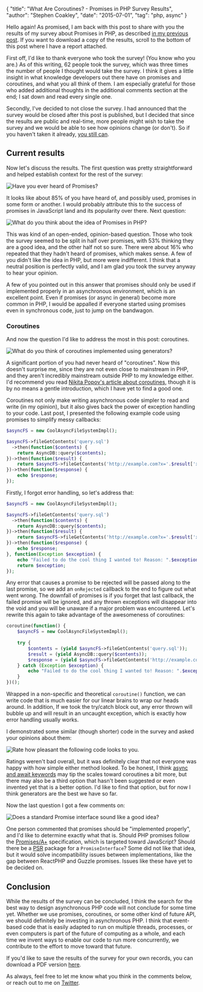 {
    "title": "What Are Coroutines? - Promises in PHP Survey Results",
    "author": "Stephen Coakley",
    "date": "2015-07-01",
    "tag": "php, async"
}

Hello again! As promised, I am back with this post to share with you the results of my survey about Promises in PHP, as described [in my previous post](/2015/06/24/should-we-be-using-promises-in-async-php). If you want to download a copy of the results, scroll to the bottom of this post where I have a report attached.

First off, I'd like to thank everyone who took the survey! (You know who you are.) As of this writing, 62 people took the survey, which was three times the number of people I thought would take the survey. I think it gives a little insight in what knowledge developers out there have on promises and coroutines, and what you all think of them. I am especially grateful for those who added additional thoughts in the additional comments section at the end; I sat down and read every single one.

Secondly, I've decided to not close the survey. I had announced that the survey would be closed after this post is published, but I decided that since the results are public and real-time, more people might wish to take the survey and we would be able to see how opinions change (or don't). So if you haven't taken it already, [you still can](https://stephencoakley.typeform.com/to/FBa4ga).

## Current results
Now let's discuss the results. The first question was pretty straightforward and helped establish context for the rest of the survey:

![Have you ever heard of Promises?](/content/images/2015-07-01-survey-01.png)

It looks like about 85% of you have heard of, and possibly used, promises in some form or another. I would probably attribute this to the success of promises in JavaScript land and its popularity over there. Next question:

![What do you think about the idea of Promises in PHP?](/content/images/2015-07-01-survey-02.png)

This was kind of an open-ended, opinion-based question. Those who took the survey seemed to be split in half over promises, with 53% thinking they are a good idea, and the other half not so sure. There were about 16% who repeated that they hadn't heard of promises, which makes sense. A few of you didn't like the idea in PHP, but more were indifferent. I think that a neutral position is perfectly valid, and I am glad you took the survey anyway to hear your opinion.

A few of you pointed out in this answer that promises should only be used if implemented properly in an asynchronous environment, which is an excellent point. Even if promises (or async in general) become more common in PHP, I would be appalled if everyone started using promises even in synchronous code, just to jump on the bandwagon.

### Coroutines
And now the question I'd like to address the most in this post: coroutines.

![What do you think of coroutines implemented using generators?](/content/images/2015-07-01-survey-03.png)

A significant portion of you had never heard of "coroutines". Now this doesn't surprise me, since they are not even close to mainstream in PHP, and they aren't incredibly mainstream outside PHP to my knowledge either. I'd recommend you read [Nikita Popov's article about coroutines](https://nikic.github.io/2012/12/22/Cooperative-multitasking-using-coroutines-in-PHP.html), though it is by no means a gentle introduction, which I have yet to find a good one.

Coroutines not only make writing asynchronous code simpler to read and write (in my opinion), but it also gives back the power of exception handling to your code. Last post, I presented the following example code using promises to simplify messy callbacks:

```php
$asyncFS = new CoolAsyncFileSystemImpl();

$asyncFS->fileGetContents('query.sql')
  ->then(function($contents) {
    return AsyncDB::query($contents);
})->then(function($result) {
    return $asyncFS->fileGetContents('http://example.com?x='.$result['x']);
})->then(function($response) {
    echo $response;
});
```

Firstly, I forgot error handling, so let's address that:

```php
$asyncFS = new CoolAsyncFileSystemImpl();

$asyncFS->fileGetContents('query.sql')
  ->then(function($contents) {
    return AsyncDB::query($contents);
})->then(function($result) {
    return $asyncFS->fileGetContents('http://example.com?x='.$result['x']);
})->then(function($response) {
    echo $response;
}, function(Exception $exception) {
    echo "Failed to do the cool thing I wanted to! Reason: ".$exception->getMessage();
    return $exception;
});
```

Any error that causes a promise to be rejected will be passed along to the last promise, so we add an `onRejected` callback to the end to figure out what went wrong. The downfall of promises is if you forget that last callback, the failed promise will be ignored, and any thrown exceptions will disappear into the void and you will be unaware if a major problem was encountered. Let's rewrite this again to take advantage of the awesomeness of coroutines:

```php
coroutine(function() {
    $asyncFS = new CoolAsyncFileSystemImpl();
    
    try {
        $contents = (yield $asyncFS->fileGetContents('query.sql'));
        $result = (yield AsyncDB::query($contents));
        $response = (yield $asyncFS->fileGetContents('http://example.com?x='.$result['x']));
    } catch (Exception $exception) {
        echo "Failed to do the cool thing I wanted to! Reason: ".$exception->getMessage();
    }
})();
```

Wrapped in a non-specific and theoretical `coroutine()` function, we can write code that is much easier for our linear brains to wrap our heads around. In addition, If we took the try/catch block out, any error thrown will bubble up and will result in an uncaught exception, which is exactly how error handling usually works.

I demonstrated some similar (though shorter) code in the survey and asked your opinions about them:

![Rate how pleasant the following code looks to you.](/content/images/2015-07-01-survey-04.png)

Ratings weren't bad overall, but it was definitely clear that not everyone was happy with how simple either method looked. To be honest, I think [async and await keywords](http://docs.hhvm.com/manual/en/hack.async.asyncawait.php) may tip the scales toward coroutines a bit more, but there may also be a third option that hasn't been suggested or even invented yet that is a better option. I'd like to find that option, but for now I think generators are the best we have so far.

Now the last question I got a few comments on:

![Does a standard Promise interface sound like a good idea?](/content/images/2015-07-01-survey-05.png)

One person commented that promises should be "implemented properly", and I'd like to determine exactly what that is. Should PHP promises follow the [Promises/A+](https://promisesaplus.com) specification, which is targeted toward JavaScript? Should there be a [PSR](http://www.php-fig.org) package for a `PromiseInterface`? Some did not like that idea, but it would solve incompatibility issues between implementations, like the gap between ReactPHP and Guzzle promises. Issues like these have yet to be decided on.

## Conclusion
While the results of the survey can be concluded, I think the search for the best way to design asynchronous PHP code will not conclude for some time yet. Whether we use promises, coroutines, or some other kind of future API, we should definitely be investing in asynchronous PHP. I think that event-based code that is easily adapted to run on multiple threads, processes, or even computers is part of the future of computing as a whole, and each time we invent ways to enable our code to run more concurrently, we contribute to the effort to move toward that future.

If you'd like to save the results of the survey for your own records, you can download a PDF version [here](/content/2015-07-01-promises-in-php-survey-results.pdf).

As always, feel free to let me know what you think in the comments below, or reach out to me on [Twitter](http://twitter.com/coderstephen).
